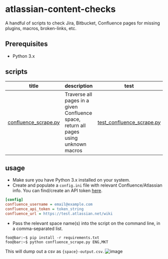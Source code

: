 # atlassian-content-checks
A handful of scripts to check Jira, Bitbucket, Confluence pages for missing plugins, macros, broken-links, etc.

## Prerequisites
- Python 3.x

## scripts
| title | description | test |
| ----- | ----------- | ---- |
| [confluence_scrape.py](confluence_scrape.py) | Traverse all pages in a given Confluence space, return all pages using unknown macros | [test_confluence_scrape.py](test_confluence_scrape.py) |

## usage
- Make sure you have Python 3.x installed on your system.
- Create and populate a `config.ini` file with relevant Confluence/Atlassian info. You can find/create an API token [here](https://id.atlassian.com/manage-profile/security/api-tokens).
```ini
[config]
confluence_username = email@example.com
confluence_api_token = token_string
confluence_url = https://test.atlassian.net/wiki
```
- Pass the relevant space name(s) into the script on the command line, in a comma-separated list.

```console
foo@bar:~$ pip install -r requirements.txt
foo@bar:~$ python confluence_scrape.py ENG,MKT
```

This will dump out a csv as `{space}-output.csv`.
![image](https://user-images.githubusercontent.com/87497161/233491176-4545203d-7383-43fa-9430-6590e27cd565.png)
